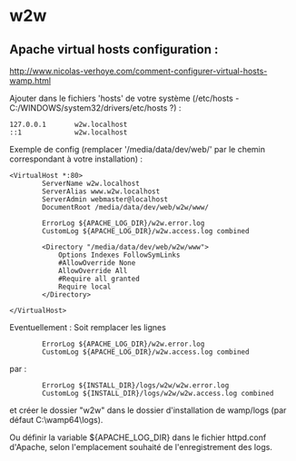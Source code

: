 # w2w




## Apache virtual hosts configuration :

http://www.nicolas-verhoye.com/comment-configurer-virtual-hosts-wamp.html


Ajouter dans le fichiers 'hosts' de votre système (/etc/hosts - C:/WINDOWS/system32/drivers/etc/hosts ?) :
```
127.0.0.1       w2w.localhost
::1             w2w.localhost
```

Exemple de config (remplacer '/media/data/dev/web/' par le chemin correspondant à votre installation) :

```
<VirtualHost *:80>
        ServerName w2w.localhost
        ServerAlias www.w2w.localhost
        ServerAdmin webmaster@localhost
        DocumentRoot /media/data/dev/web/w2w/www/

        ErrorLog ${APACHE_LOG_DIR}/w2w.error.log
        CustomLog ${APACHE_LOG_DIR}/w2w.access.log combined
        
        <Directory "/media/data/dev/web/w2w/www">
            Options Indexes FollowSymLinks
            #AllowOverride None
            AllowOverride All
            #Require all granted
            Require local
        </Directory>

</VirtualHost>
```

Eventuellement :
Soit remplacer les lignes 

```
        ErrorLog ${APACHE_LOG_DIR}/w2w.error.log
        CustomLog ${APACHE_LOG_DIR}/w2w.access.log combined
```

par : 

```
        ErrorLog ${INSTALL_DIR}/logs/w2w/w2w.error.log
        CustomLog ${INSTALL_DIR}/logs/w2w/w2w.access.log combined
```
et créer le dossier "w2w" dans le dossier d'installation de wamp/logs (par défaut C:\wamp64\logs).

Ou définir la variable ${APACHE_LOG_DIR} dans le fichier httpd.conf d'Apache, selon l'emplacement souhaité de l'enregistrement des logs.
